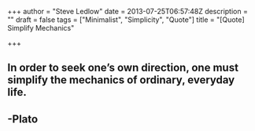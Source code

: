 +++
author = "Steve Ledlow"
date = 2013-07-25T06:57:48Z
description = ""
draft = false
tags = ["Minimalist", "Simplicity", "Quote"]
title = "[Quote] Simplify Mechanics"

+++


## In order to seek one’s own direction, one must simplify the mechanics of ordinary, everyday life.
    
## -Plato


